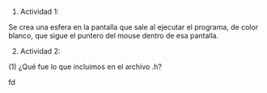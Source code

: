 1. Actividad 1:

Se crea una esfera en la pantalla que sale al ejecutar el programa, de color blanco, que sigue el puntero del mouse dentro de esa pantalla.

2. Actividad 2:

(1) ¿Qué fue lo que incluimos en el archivo .h?

fd
